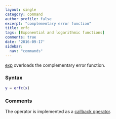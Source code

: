 ```yaml
---
layout: single
category: command
author_profile: false
excerpt: "complementary error function"
title: erfc
tags: [Exponential and logarithmic functions]
comments: true
date: '2016-09-17'
sidebar:
  nav: "commands"
---
```


[exp](/command/exp) overloads the complementary error function.

### Syntax

````matlab
y = erfc(x)
````

### Comments

The operator is implemented as a  [callback operator](/tutorial/nonlinearoperatorscallback).
